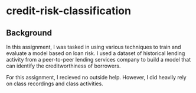 # credit-risk-classification
## Background
In this assignment, I was tasked in using various techniques to train and evaluate a model based on loan risk. I used a dataset of historical lending activity from a peer-to-peer lending services company to build a model that can identify the creditworthiness of borrowers.

For this assignment, I recieved no outside help. However, I did heavily rely on class recordings and class activities.
